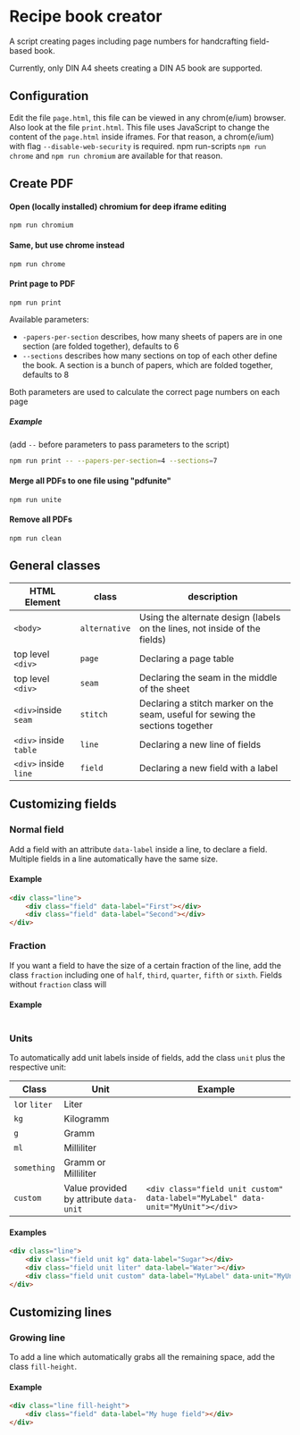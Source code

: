 # Recipe book creator

A script creating pages including page numbers for handcrafting field-based book.

Currently, only DIN A4 sheets creating a DIN A5 book are supported.

## Configuration

Edit the file `page.html`, this file can be viewed in any chrom(e/ium) browser. Also look at the file `print.html`. This file uses JavaScript to change the content of the `page.html` inside iframes. For that reason, a chrom(e/ium) with flag `--disable-web-security` is required. npm run-scripts `npm run chrome` and `npm run chromium` are available for that reason.

## Create PDF

#### Open (locally installed) chromium for deep iframe editing

`npm run chromium`

#### Same, but use chrome instead
`npm run chrome`

#### Print page to PDF

`npm run print`

Available parameters: 

* `-papers-per-section` describes, how many sheets of papers are in one section (are folded together), defaults to 6
* `--sections` describes how many sections on top of each other define the book. A section is a bunch of papers, which are folded together, defaults to 8

Both parameters are used to calculate the correct page numbers on each page

##### Example

(add `--` before parameters to pass parameters to the script)

```bash
npm run print -- --papers-per-section=4 --sections=7
```

#### Merge all PDFs to one file using "pdfunite"

`npm run unite`

#### Remove all PDFs

`npm run clean`

## General classes

| HTML Element | class | description
|-|-|-
| `<body>` | `alternative` | Using the alternate design (labels on the lines, not inside of the fields)
| top level `<div>` | `page` | Declaring a page table
| top level `<div>` | `seam` | Declaring the seam in the middle of the sheet
| `<div>`inside `seam` | `stitch` | Declaring a stitch marker on the seam, useful for sewing the sections together
| `<div>` inside `table` | `line` | Declaring a new line of fields
| `<div>` inside `line` | `field` | Declaring a new field with a label

## Customizing fields

### Normal field

Add a field with an attribute `data-label` inside a line, to declare a field. Multiple fields in a line automatically have the same size.

#### Example
```html
<div class="line">
	<div class="field" data-label="First"></div>
	<div class="field" data-label="Second"></div>	
</div>
```

### Fraction

If you want a field to have the size of a certain fraction of the line, add the class `fraction` including one of `half`, `third`, `quarter`, `fifth` or `sixth`. Fields without `fraction` class will 

#### Example

```html

```

### Units

To automatically add unit labels inside of fields, add the class `unit` plus the respective unit:

| Class | Unit | Example
|-|-|-
| `l`or `liter` | Liter | 
`kg` | Kilogramm |
`g` | Gramm | 
`ml` | Milliliter | 
`something` | Gramm or Milliliter
`custom` | Value provided by attribute `data-unit` | `<div class="field unit custom" data-label="MyLabel" data-unit="MyUnit"></div>`

#### Examples
```html
<div class="line">
	<div class="field unit kg" data-label="Sugar"></div>
	<div class="field unit liter" data-label="Water"></div>
	<div class="field unit custom" data-label="MyLabel" data-unit="MyUnit"></div>
</div>
```

## Customizing lines

### Growing line

To add a line which automatically grabs all the remaining space, add the class `fill-height`.

#### Example
```html
<div class="line fill-height">
	<div class="field" data-label="My huge field"></div>
</div>
```
